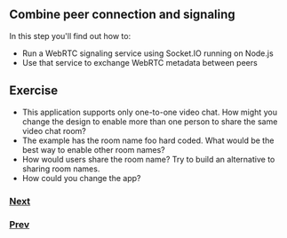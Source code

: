 ## Combine peer connection and signaling

In this step you'll find out how to:

- Run a WebRTC signaling service using Socket.IO running on Node.js
- Use that service to exchange WebRTC metadata between peers

## Exercise

- This application supports only one-to-one video chat. How might you change the design to enable more than one person to share the same video chat room?
- The example has the room name foo hard coded. What would be the best way to enable other room names?
- How would users share the room name? Try to build an alternative to sharing room names.
- How could you change the app?

### [Next](../6)
### [Prev](../4)
